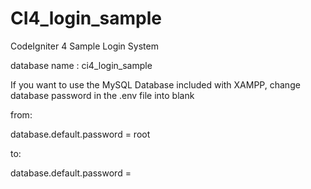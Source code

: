 # CI4_login_sample

CodeIgniter 4 Sample Login System

database name : ci4_login_sample

If you want to use the MySQL Database included with XAMPP, change database password in the .env file into blank

from:

database.default.password = root

to:

database.default.password =

